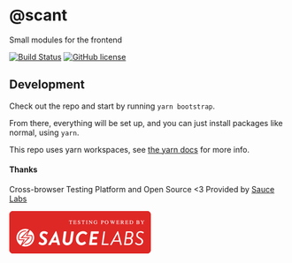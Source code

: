 # @scant

Small modules for the frontend

[![Build Status](https://travis-ci.org/w33ble/scant-js.svg?branch=master)](https://travis-ci.org/w33ble/scant-js)
[![GitHub license](https://img.shields.io/badge/license-MIT-blue.svg)](https://raw.githubusercontent.com/w33ble/scant-js/master/LICENSE)

## Development

Check out the repo and start by running `yarn bootstrap`.

From there, everything will be set up, and you can just install packages like normal, using `yarn`.

This repo uses yarn workspaces, see [the yarn docs](https://yarnpkg.com/lang/en/docs/workspaces/) for more info.

#### Thanks

Cross-browser Testing Platform and Open Source <3 Provided by [Sauce Labs](https://saucelabs.com)

[![Testing Provided by Sauce Labs](sauce.png)](https://saucelabs.com/)
